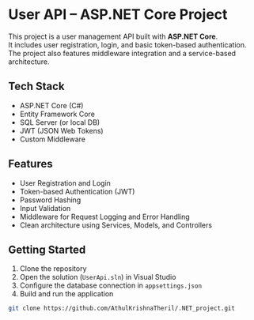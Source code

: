 # User API – ASP.NET Core Project

This project is a user management API built with **ASP.NET Core**.  
It includes user registration, login, and basic token-based authentication. The project also features middleware integration and a service-based architecture.

## Tech Stack

- ASP.NET Core (C#)
- Entity Framework Core
- SQL Server (or local DB)
- JWT (JSON Web Tokens)
- Custom Middleware

## Features

- User Registration and Login
- Token-based Authentication (JWT)
- Password Hashing
- Input Validation
- Middleware for Request Logging and Error Handling
- Clean architecture using Services, Models, and Controllers

## Getting Started

1. Clone the repository  
2. Open the solution (`UserApi.sln`) in Visual Studio  
3. Configure the database connection in `appsettings.json`  
4. Build and run the application

```bash
git clone https://github.com/AthulKrishnaTheril/.NET_project.git
